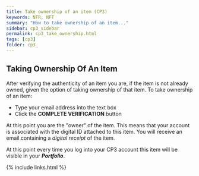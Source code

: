 ```yaml
---
title: Take ownership of an item (CP3)
keywords: NFR, NFT
summary: "How to take ownership of an item..."
sidebar: cp3_sidebar
permalink: cp3_take_ownership.html
tags: [cp3]
folder: cp3_
---
```


## Taking Ownership Of An Item

After verifying the authenticity of an item you are, if the item is not already owned, given the option of taking ownership of that item.  To take ownership of an item:

* Type your email address into the text box
* Click the **COMPLETE VERIFICATION** button

At this point you are the "owner" of the item.  This means that your account is associated with the digital ID attached to this item.  You will receive an email containing a _digital receipt_ of the item. 

At this point every time you log into your CP3 account this item will be visible in your ***Portfolio***.

{% include links.html %}
